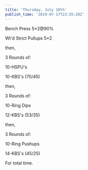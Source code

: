 ```yaml
---
title: 'Thursday, July 18th'
publish_time: '2019-07-17T23:55:28Z'
---
```


Bench Press 5×2\@90%

Wt'd Strict Pullups 5×2

then,

3 Rounds of:

10-HSPU's

10-KBS's (70/45)

then,

3 Rounds of:

10-Ring Dips

12-KBS's (53/35)

then,

3 Rounds of:

10-Ring Pushups

14-KBS's (45/25)

For total time.
